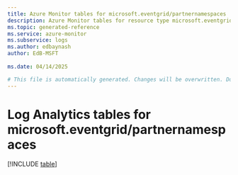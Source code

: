 ```yaml
---
title: Azure Monitor tables for microsoft.eventgrid/partnernamespaces
description: Azure Monitor tables for resource type microsoft.eventgrid/partnernamespaces
ms.topic: generated-reference
ms.service: azure-monitor
ms.subservice: logs
ms.author: edbaynash
author: EdB-MSFT
   
ms.date: 04/14/2025

# This file is automatically generated. Changes will be overwritten. Do not change this file directly.
---
```


# Log Analytics tables for microsoft.eventgrid/partnernamespaces  

[!INCLUDE [table](~/reusable-content/ce-skilling/azure/includes/azure-monitor/reference/tables/microsoft-eventgrid_partnernamespaces-include.md)]

